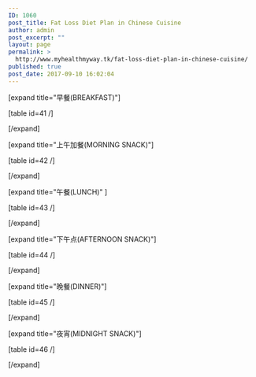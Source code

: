 ```yaml
---
ID: 1060
post_title: Fat Loss Diet Plan in Chinese Cuisine
author: admin
post_excerpt: ""
layout: page
permalink: >
  http://www.myhealthmyway.tk/fat-loss-diet-plan-in-chinese-cuisine/
published: true
post_date: 2017-09-10 16:02:04
---
```

<div id="pl-1060"  class="panel-layout" ><div id="pg-1060-0"  class="panel-grid panel-has-style"  data-style="{&quot;background_display&quot;:&quot;tile&quot;,&quot;row_stretch&quot;:&quot;full&quot;,&quot;cell_alignment&quot;:&quot;flex-start&quot;}" ><div class="siteorigin-panels-stretch panel-row-style panel-row-style-for-1060-0" data-stretch-type="full" ><div id="pgc-1060-0-0"  class="panel-grid-cell"  data-weight="1" ><div id="panel-1060-0-0-0" class="so-panel widget widget_sow-editor panel-first-child panel-last-child" data-index="0" data-style="{&quot;background_image_attachment&quot;:false,&quot;background_display&quot;:&quot;tile&quot;}" ><div class="so-widget-sow-editor so-widget-sow-editor-base">
<div class="siteorigin-widget-tinymce textwidget">
	<p style="text-align: left;">[expand title="早餐(BREAKFAST)"]</p>
<p>[table id=41 /]</p>
<p style="text-align: left;">[/expand]</p>
<p style="text-align: left;">[expand title="上午加餐(MORNING SNACK)"]</p>
<p>[table id=42 /]</p>
<p style="text-align: left;">[/expand]</p>
<p style="text-align: left;">[expand title="午餐(LUNCH)" ]</p>
<p>[table id=43 /]</p>
<p style="text-align: left;">[/expand]</p>
<p style="text-align: left;">[expand title="下午点(AFTERNOON SNACK)"]</p>
<p>[table id=44 /]</p>
<p style="text-align: left;">[/expand]</p>
<p style="text-align: left;">[expand title="晚餐(DINNER)"]</p>
<p>[table id=45 /]</p>
<p style="text-align: left;">[/expand]</p>
<p style="text-align: left;">[expand title="夜宵(MIDNIGHT SNACK)"]</p>
<p>[table id=46 /]</p>
<p style="text-align: left;">[/expand]</p></div>
</div></div></div></div></div></div>